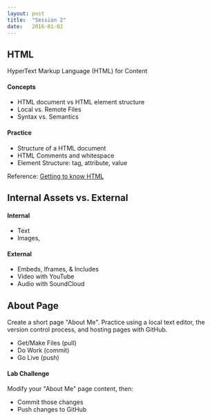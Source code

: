 ```yaml
---
layout: post
title:  "Session 2"
date:   2016-01-02
---
```

## HTML

HyperText Markup Language (HTML) for Content

#### Concepts

* HTML document vs HTML element structure
* Local vs. Remote Files
* Syntax vs. Semantics

#### Practice

* Structure of a HTML document
* HTML Comments and whitespace
* Element Structure: tag, attribute, value

Reference: [Getting to know HTML](http://learn.shayhowe.com/html-css/getting-to-know-html/)

## Internal Assets vs. External

#### Internal

* Text
* Images,

#### External

* Embeds, Iframes, & Includes
* Video with YouTube
* Audio with SoundCloud

## About Page

Create a short page "About Me". Practice using a local text editor, the version control process, and hosting pages with GitHub.

* Get/Make Files (pull)
* Do Work (commit)
* Go Live (push)

#### Lab Challenge

Modify your "About Me" page content, then:

* Commit those changes
* Push changes to GitHub
